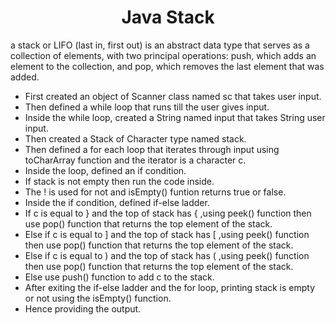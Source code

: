 <h1 align="center">Java Stack</h1>

a stack or LIFO (last in, first out) is an abstract data type that serves as a collection of elements, with two principal operations: push, which adds an element to the collection, and pop, which removes the last element that was added.

- First created an object of Scanner class named sc that takes user input.
- Then defined a while loop that runs till the user gives input.
- Inside the while loop, created a String named input that takes String user input.
- Then created a Stack of Character type named stack.
- Then defined a for each loop that iterates through input using toCharArray function and the iterator is a character c.
- Inside the loop, defined an if condition.
- If stack is not empty then run the code inside.
- The ! is used for not and isEmpty() funtion returns true or false.
- Inside the if condition, defined if-else ladder.
- If c is equal to } and the top of stack has { ,using peek() function then use pop() function that returns the top element of the stack.
- Else if c is equal to ] and the top of stack has [ ,using peek() function then use pop() function that returns the top element of the stack.
- Else if c is equal to ) and the top of stack has ( ,using peek() function then use pop() function that returns the top element of the stack.
- Else use push() function to add c to the stack.
- After exiting the if-else ladder and the for loop, printing stack is empty or not using the isEmpty() function.
- Hence providing the output.